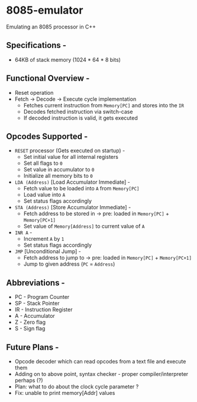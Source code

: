 # 8085-emulator
Emulating an 8085 processor in C++

## Specifications - 
- 64KB of stack memory (1024 * 64 * 8 bits)

## Functional Overview -
- Reset operation
- Fetch -> Decode -> Execute cycle implementation
    - Fetches current instruction from `Memory[PC]` and stores into the `IR`
    - Decodes fetched instruction via switch-case
    - If decoded instruction is valid, it gets executed

## Opcodes Supported -
- `RESET` processor (Gets executed on startup) -
    - Set initial value for all internal registers
    - Set all flags to `0`
    - Set value in accumulator to `0`
    - Initialize all memory bits to `0`
- `LDA (Address)` [Load Accumulator Immediate] -
    - Fetch value to be loaded into `A` from `Memory[PC]`
    - Load value into `A`
    - Set status flags accordingly
- `STA (Address)` [Store Accumulator Immediate] -
    - Fetch address to be stored in -> pre: loaded in `Memory[PC]` + `Memory[PC+1]`
    - Set value of `Memory[Address]` to current value of `A`
- `INR A` -
    - Increment `A` by `1`
    - Set status flags accordingly
- `JMP` [Unconditional Jump] -
    - Fetch address to jump to -> pre: loaded in `Memory[PC]` + `Memory[PC+1]`
    - Jump to given address (`PC` = `Address`)

## Abbreviations - 
- PC - Program Counter
- SP - Stack Pointer
- IR - Instruction Register
- A - Accumulator
- Z - Zero flag
- S - Sign flag

## Future Plans -
- Opcode decoder which can read opcodes from a text file and execute them
- Adding on to above point, syntax checker - proper compiler/interpreter perhaps (?)
- Plan: what to do about the clock cycle parameter ? 
- Fix: unable to print memory[Addr] values